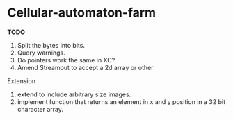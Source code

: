 # Cellular-automaton-farm
**TODO**

1. Split the bytes into bits.
2. Query warnings.
3. Do pointers work the same in XC?
3. Amend Streamout to accept a 2d array or other

Extension

1. extend to include arbitrary size images.
2. implement function that returns an element in x and y position in a 32 bit character array.


